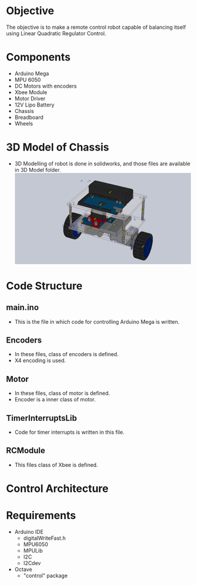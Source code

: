 # Objective

The objective is to make a remote control robot capable of balancing itself using Linear Quadratic Regulator Control.

# Components
- Arduino Mega
- MPU 6050
- DC Motors with encoders
- Xbee Module
- Motor Driver
- 12V Lipo Battery
- Chassis
- Breadboard
- Wheels

# 3D Model of Chassis
- 3D Modelling of robot is done in solidworks, and those files are available in 3D Model folder.
![](images/model.JPG)

# Code Structure

## main.ino
- This is the file in which code for controlling Arduino Mega is written.

## Encoders
- In these files, class of encoders is defined.  
- X4 encoding is used.

## Motor
- In these files, class of motor is defined.
- Encoder is a inner class of motor.

## TimerInterruptsLib
- Code for timer interrupts is written in this file.

## RCModule
- This files class of Xbee is defined.

# Control Architecture

# Requirements
- Arduino IDE
  - digitalWriteFast.h
  - MPU6050
  - MPULib
  - I2C
  - I2Cdev
- Octave
  - "control" package
